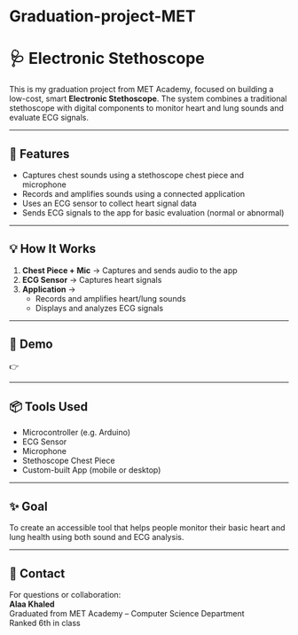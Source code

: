 # Graduation-project-MET
# 🩺 Electronic Stethoscope

This is my graduation project from MET Academy, focused on building a low-cost, smart **Electronic Stethoscope**. The system combines a traditional stethoscope with digital components to monitor heart and lung sounds and evaluate ECG signals.

---

## 📌 Features

- Captures chest sounds using a stethoscope chest piece and microphone  
- Records and amplifies sounds using a connected application  
- Uses an ECG sensor to collect heart signal data  
- Sends ECG signals to the app for basic evaluation (normal or abnormal)

---

## 💡 How It Works

1. **Chest Piece + Mic** → Captures and sends audio to the app  
2. **ECG Sensor** → Captures heart signals  
3. **Application** →  
   - Records and amplifies heart/lung sounds  
   - Displays and analyzes ECG signals

---

## 🎥 Demo

👉 [](https://drive.google.com/file/d/1lAFWz_CNQjc9Hty2qd_VDh7pstPTEV9C/view?usp=sharing)

---

## 📦 Tools Used

- Microcontroller (e.g. Arduino)
- ECG Sensor
- Microphone
- Stethoscope Chest Piece
- Custom-built App (mobile or desktop)

---

## ✨ Goal

To create an accessible tool that helps people monitor their basic heart and lung health using both sound and ECG analysis.

---

## 📧 Contact

For questions or collaboration:  
**Alaa Khaled**  
Graduated from MET Academy – Computer Science Department  
Ranked 6th in class
